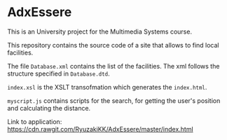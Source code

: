 # AdxEssere

This is an University project for the Multimedia Systems course.

This repository contains the source code of a site that allows to find local facilities.

The file `Database.xml` contains the list of the facilities. The xml follows the structure specified in `Database.dtd`.

`index.xsl` is the XSLT transofmation which generates the `index.html`.

`myscript.js` contains scripts for the search, for getting the user's position and calculating the distance.

Link to application: https://cdn.rawgit.com/RyuzakiKK/AdxEssere/master/index.html
